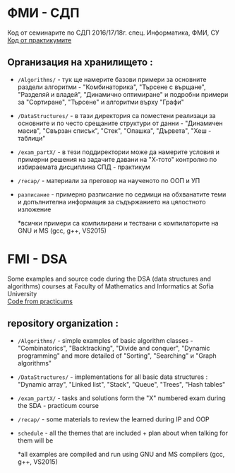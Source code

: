# ФМИ - СДП

Код от семинарите по СДП 2016/17/18г. спец. Информатика, ФМИ, СУ
<br>[Код от практикумите](https://github.com/VasiPeycheva/Data-Structures-and-Algorithms--2018-2019)


## Организация на хранилището :
   * `/Algorithms/` - тук ще намерите базови примери за основните раздели алгоритми - 
         "Комбинаторика", "Търсене с върщане", "Разделяй и владей", "Динамично оптимиране"
         и подробни примери за "Сортиране", "Търсене" и алгоритми върху "Графи"

   * `/DataStructures/` - в тази директория са поместени реализаци за основните и по често срещаните
         структури от данни - "Динамичен масив", "Свързан списък", "Стек", "Опашка",
         "Дървета", "Хеш - таблици"

   * `/exam_partX/` - в тези поддиректории може да намерите условия и примерни решения на задачите давани
         на  "Х-тото" контролно по избираемата дисциплина СПД - практикум

   * `/recap/` - материали за преговор на наученото по ООП и УП

  * `разписание` - примерно разписание по седмици на обхванатите теми и допълнителна информация
         за съдържанието на цялостното изложение

       *всички примери са компилирани и тествани с компилаторите на GNU и MS (gcc, g++, VS2015)
# FMI - DSA

Some examples and source code during the DSA (data structures and algorithms) courses at
Faculty of Mathematics and Informatics at Sofia University
<br>[Code from practicums](https://github.com/VasiPeycheva/Data-Structures-and-Algorithms--2018-2019)                     

## repository organization :
   * `/Algorithms/` - simple examples of basic algorithm classes - 
         "Combinatorics", "Backtracking", "Divide and conquer", "Dynamic programming"
         and more detailed of "Sorting", "Searching" и "Graph algorithms"

   * `/DataStructures/` - implementations for all basic data structures : 
         "Dynamic array", "Linked list", "Stack", "Queue",
         "Trees", "Hash tables"

   * `/exam_partX/` - tasks and solutions form the "X" numbered exam during the SDA - practicum course

   * `/recap/` - some materials to review the learned during IP and OOP

  * `schedule` - all the themes that are included + plan about when talking for them will be

       *all examples are compiled and run using GNU and MS compilers (gcc, g++, VS2015)
